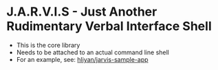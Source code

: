 # J.A.R.V.I.S - Just Another Rudimentary Verbal Interface Shell

* This is the core library
* Needs to be attached to an actual command line shell
* For an example, see: [hliyan/jarvis-sample-app](https://github.com/hliyan/jarvis-sample-app)
